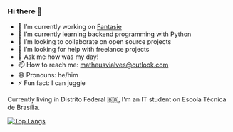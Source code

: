 ### Hi there 👋

- 🔭 I’m currently working on [Fantasie](https://github.com/ma-alves/fantasie)
- 🌱 I’m currently learning backend programming with Python
- 👯 I’m looking to collaborate on open source projects
- 🤔 I’m looking for help with freelance projects
- 💬 Ask me how was my day!
- 📫 How to reach me: matheusvialves@outlook.com
- 😄 Pronouns: he/him
- ⚡ Fun fact: I can juggle

Currently living in Distrito Federal 🇧🇷, I'm an IT student on Escola Técnica de Brasília.

[![Top Langs](https://github-readme-stats.vercel.app/api/top-langs/?username=ma-alves&layout=compact)](https://github.com/anuraghazra/github-readme-stats)
